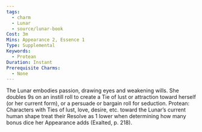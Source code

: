 ```yaml
---
tags:
  - charm
  - Lunar
  - source/lunar-book
Cost: 3m
Mins: Appearance 2, Essence 1
Type: Supplemental
Keywords:
  - Protean
Duration: Instant
Prerequisite Charms:
  - None
---
```

The Lunar embodies passion, drawing eyes and weakening wills. She doubles 9s on an instill roll to create a Tie of lust or attraction toward herself (or her current form), or a persuade or bargain roll for seduction. Protean: Characters with Ties of lust, love, desire, etc. toward the Lunar’s current human shape treat their Resolve as 1 lower when determining how many bonus dice her Appearance adds (Exalted, p. 218).